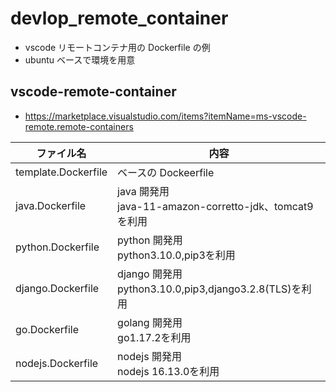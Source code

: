 # devlop_remote_container

-   vscode リモートコンテナ用の Dockerfile の例
-   ubuntu ベースで環境を用意

## vscode-remote-container

-   https://marketplace.visualstudio.com/items?itemName=ms-vscode-remote.remote-containers

| ファイル名          | 内容                                                       |
| ------------------- | ---------------------------------------------------------- |
| template.Dockerfile | ベースの Dockeerfile                                       |
| java.Dockerfile     | java 開発用<br>java-11-amazon-corretto-jdk、tomcat9 を利用 |
| python.Dockerfile     | python 開発用<br>python3.10.0,pip3を利用|
| django.Dockerfile     | django 開発用<br>python3.10.0,pip3,django3.2.8(TLS)を利用|
| go.Dockerfile     | golang 開発用<br>go1.17.2を利用|
| nodejs.Dockerfile     | nodejs 開発用<br>nodejs 16.13.0を利用|
